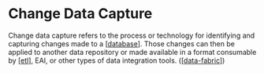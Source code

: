 # Change Data Capture

Change data capture refers to the process or technology for identifying and capturing changes made to a [[database]]. Those changes can then be applied to another data repository or made available in a format consumable by [[etl]], EAI, or other types of data integration tools. ([[data-fabric]])

[//begin]: # "Autogenerated link references for markdown compatibility"
[etl]: etl "Extract, transform, load"
[data-fabric]: data-fabric "Data Fabric"
[database]: database "Database"
[//end]: # "Autogenerated link references"
